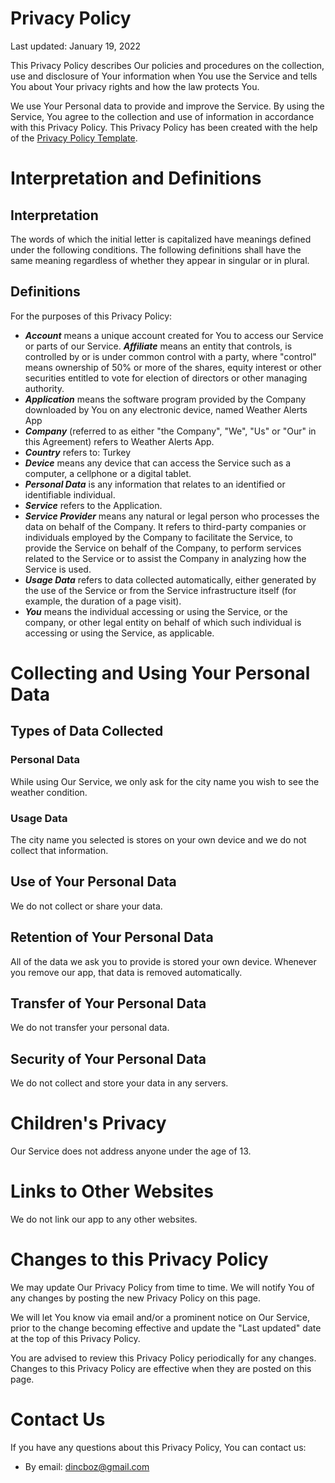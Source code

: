 # Privacy Policy

Last updated: January 19, 2022

This Privacy Policy describes Our policies and procedures on the collection, use and disclosure of Your information when You use the Service and tells You about Your privacy rights and how the law protects You.

We use Your Personal data to provide and improve the Service. By using the Service, You agree to the collection and use of information in accordance with this Privacy Policy. This Privacy Policy has been created with the help of the <a href="https://www.termsfeed.com/blog/sample-privacy-policy-template/" target="_blank">Privacy Policy Template</a>.

# Interpretation and Definitions

## Interpretation

The words of which the initial letter is capitalized have meanings defined under the following conditions. The following definitions shall have the same meaning regardless of whether they appear in singular or in plural.

## Definitions
For the purposes of this Privacy Policy:


- ***Account*** means a unique account created for You to access our Service or parts of our Service. ***Affiliate*** means an entity that controls, is controlled by or is under common control with a party, where &quot;control&quot; means ownership of 50% or more of the shares, equity interest or other securities entitled to vote for election of directors or other managing authority.
- ***Application*** means the software program provided by the Company downloaded by You on any electronic device, named Weather Alerts App
- ***Company*** (referred to as either &quot;the Company&quot;, &quot;We&quot;, &quot;Us&quot; or &quot;Our&quot; in this Agreement) refers to Weather Alerts App.
- ***Country*** refers to:  Turkey
- ***Device*** means any device that can access the Service such as a computer, a cellphone or a digital tablet.
- ***Personal Data*** is any information that relates to an identified or identifiable individual.
- ***Service*** refers to the Application.
- ***Service Provider*** means any natural or legal person who processes the data on behalf of the Company. It refers to third-party companies or individuals employed by the Company to facilitate the Service, to provide the Service on behalf of the Company, to perform services related to the Service or to assist the Company in analyzing how the Service is used.
- ***Usage Data*** refers to data collected automatically, either generated by the use of the Service or from the Service infrastructure itself (for example, the duration of a page visit).
- ***You*** means the individual accessing or using the Service, or the company, or other legal entity on behalf of which such individual is accessing or using the Service, as applicable.

# Collecting and Using Your Personal Data

## Types of Data Collected

### Personal Data
  
While using Our Service, we only ask for the city name you wish to see the weather condition.

### Usage Data

The city name you selected is stores on your own device and we do not collect that information.

## Use of Your Personal Data

We do not collect or share your data.

## Retention of Your Personal Data

All of the data we ask you to provide is stored your own device. Whenever you remove our app, that data is removed automatically.

## Transfer of Your Personal Data

We do not transfer your personal data.

## Security of Your Personal Data

We do not collect and store your data in any servers. 

# Children's Privacy

Our Service does not address anyone under the age of 13. 

# Links to Other Websites

We do not link our app to any other websites.

# Changes to this Privacy Policy

We may update Our Privacy Policy from time to time. We will notify You of any changes by posting the new Privacy Policy on this page.

We will let You know via email and/or a prominent notice on Our Service, prior to the change becoming effective and update the &quot;Last updated&quot; date at the top of this Privacy Policy.

You are advised to review this Privacy Policy periodically for any changes. Changes to this Privacy Policy are effective when they are posted on this page.

# Contact Us

If you have any questions about this Privacy Policy, You can contact us:

- By email: dincboz@gmail.com
